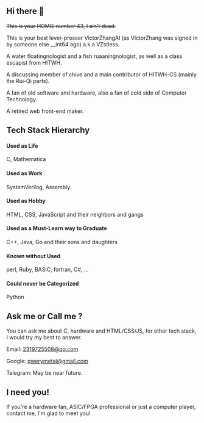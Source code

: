 ## Hi there 👋

<del>This is your HOMIE number 43, I ain't dead.</del>

This is your best lever-presser VictorZhangAI (as VictorZhang was signed in by someone else __int64 ago) a.k.a VZstless.

A water floatingnologist and a fish ruaaningnologist, as well as a class escapist from HITWH.

A discussing member of chive and a main contributor of HITWH-CS (mainly the Rui-Qi parts).

A fan of old software and hardware, also a fan of cold side of Computer Technology.

A retired web front-end maker.

## Tech Stack Hierarchy

#### Used as Life

C, Mathematica

#### Used as Work

SystemVerilog, Assembly

#### Used as Hobby

HTML, CSS, JavaScript and their neighbors and gangs

#### Used as a Must-Learn way to Graduate

C++, Java, Go and their sons and daughters

#### Known without Used

perl, Ruby, BASIC, fortran, C#, ...

#### Could never be Categorized

Python

## Ask me or Call me ?

You can ask me about C, hardware and HTML/CSS/JS, for other tech stack, I would try my best to answer.

Email: 2319725508@qq.com

Google: qwerymetal@gmail.com

Telegram: May be near future.

## I need you!

If you're a hardware fan, ASIC/FPGA professional or just a computer player, contact me, I'm glad to meet you! 
